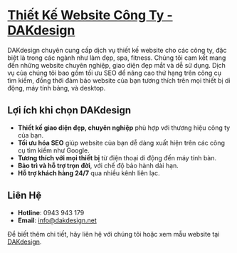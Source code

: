 # [Thiết Kế Website Công Ty - DAKdesign](https://www.dakdesign.net/thiet-ke-website-cong-ty/)

DAKdesign chuyên cung cấp dịch vụ thiết kế website cho các công ty, đặc biệt là trong các ngành như làm đẹp, spa, fitness. Chúng tôi cam kết mang đến những website chuyên nghiệp, giao diện đẹp mắt và dễ sử dụng. Dịch vụ của chúng tôi bao gồm tối ưu SEO để nâng cao thứ hạng trên công cụ tìm kiếm, đồng thời đảm bảo website của bạn tương thích trên mọi thiết bị di động, máy tính bảng, và desktop.

## Lợi ích khi chọn DAKdesign
- **Thiết kế giao diện đẹp, chuyên nghiệp** phù hợp với thương hiệu công ty của bạn.
- **Tối ưu hóa SEO** giúp website của bạn dễ dàng xuất hiện trên các công cụ tìm kiếm như Google.
- **Tương thích với mọi thiết bị** từ điện thoại di động đến máy tính bàn.
- **Bảo trì và hỗ trợ trọn đời**, với chế độ bảo hành dài hạn.
- **Hỗ trợ khách hàng 24/7** qua nhiều kênh liên lạc.

## Liên Hệ
- **Hotline**: 0943 943 179
- **Email**: info@dakdesign.net

Để biết thêm chi tiết, hãy liên hệ với chúng tôi hoặc xem mẫu website tại [DAKdesign](http://dakdesign.net).
